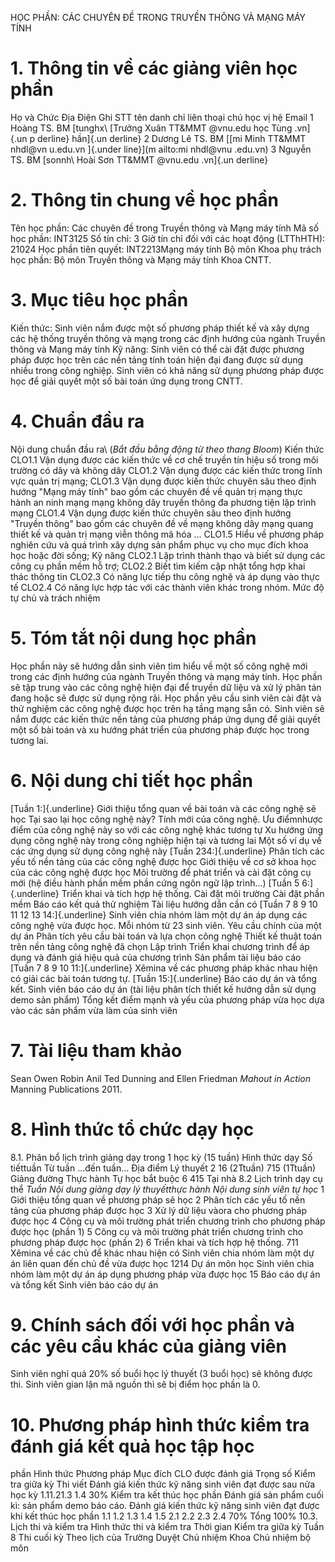 HỌC PHẦN: CÁC CHUYÊN ĐỀ TRONG TRUYỀN THÔNG VÀ MẠNG MÁY TÍNH 
# 1. Thông tin về các giảng viên học phần 
Họ và Chức Địa Điện Ghi STT tên danh chỉ liên thoại chú học vị hệ Email 1 Hoàng TS. BM 
[tunghx\ [Trưởng Xuân TT&MMT @vnu.edu học Tùng .vn]{.un p derline} hần]{.un derline} 2 Dương Lê TS. BM [[mi Minh TT&MMT nhdl\@vn u.edu.vn ]{.under line}](m ailto:mi nhdl@vnu .edu.vn) 3 Nguyễn TS. BM [sonnh\ Hoài Sơn TT&MMT @vnu.edu .vn]{.un derline} 
# 2. Thông tin chung về học phần 
Tên học phần: Các chuyên đề trong Truyền thông và Mạng máy tính Mã số học phần: INT3125 Số tín chỉ: 3 Giờ tín chỉ đối với các hoạt động (LTThHTH): 21024 Học phần tiên quyết: INT2213Mạng máy tính Bộ môn Khoa phụ trách học phần: Bộ môn Truyền thông và Mạng máy tính Khoa CNTT. 
# 3. Mục tiêu học phần 
Kiến thức: Sinh viên nắm được một số phương pháp thiết kế và xây dựng các hệ thống truyền thông và mạng trong các định hướng của ngành Truyền thông và Mạng máy tính Kỹ năng: Sinh viên có thể cài đặt được phương pháp được học trên các nền tảng tính toán hiện đại đang được sử dụng nhiều trong công nghiệp. Sinh viên có khả năng sử dụng phương pháp được học để giải quyết một số bài toán ứng dụng trong CNTT. 
# 4. Chuẩn đầu ra
Nội dung chuẩn đầu ra\ (*Bắt đầu bằng động từ theo thang Bloom*) Kiến thức CLO1.1 Vận dụng được các kiến thức về cơ chế truyền tín hiệu số trong môi trường có dây và không dây CLO1.2 Vận dụng được các kiến thức trong lĩnh vực quản trị mạng; CLO1.3 Vận dụng được kiến thức chuyên sâu theo định hướng "Mạng máy tính" bao gồm các chuyên đề về quản trị mạng thực hành an ninh mạng mạng không dây truyền thông đa phương tiện lập trình mạng CLO1.4 Vận dụng được kiến thức chuyên sâu theo định hướng "Truyền thông" bao gồm các chuyên đề về mạng không dây mạng quang thiết kế và quản trị mạng viễn thông mã hóa ... CLO1.5 Hiểu về phương pháp nghiên cứu và quá trình xây dựng sản phẩm phục vụ cho mục đích khoa học hoặc đời sống; Kỹ năng CLO2.1 Lập trình thành thạo và biết sử dụng các công cụ phần mềm hỗ trợ; CLO2.2 Biết tìm kiếm cập nhật tổng hợp khai thác thông tin CLO2.3 Có năng lực tiếp thu công nghệ và áp dụng vào thực tế CLO2.4 Có năng lực hợp tác với các thành viên khác trong nhóm. Mức độ tự chủ và trách nhiệm 
# 5. Tóm tắt nội dung học phần 
Học phần này sẽ hướng dẫn sinh viên tìm hiểu về một số công nghệ mới trong các định hướng của ngành Truyền thông và mạng máy tính. Học phần sẽ tập trung vào các công nghệ hiện đại để truyền dữ liệu và xử lý phân tán đang hoặc sẽ được sử dụng rộng rãi. Học phần yêu cầu sinh viên cài đặt và thử nghiệm các công nghệ được học trên hạ tầng mạng sẵn có. Sinh viên sẽ nắm được các kiến thức nền tảng của phương pháp ứng dụng để giải quyết một số bài toán và xu hướng phát triển của phương pháp được học trong tương lai.
# 6. Nội dung chi tiết học phần 
[Tuần 1:]{.underline} Giới thiệu tổng quan về bài toán và các công
nghệ sẽ học Tại sao lại học công nghệ này? Tính mới của công nghệ. Ưu điểmnhược điểm của công nghệ này so với các công nghệ khác tương tự Xu hướng ứng dụng công nghệ này trong công nghiệp hiện tại và tương lai Một số ví dụ về các ứng dụng sử dụng công nghệ này 
[Tuần 234:]{.underline} Phân tích các yếu tố nền tảng của các công
nghệ được học Giới thiệu về cơ sở khoa học của các công nghệ được học Môi trường để phát triển và cài đặt công cụ mới (hệ điều hành phần mềm phần cứng ngôn ngữ lập trình...) 
[Tuần 5 6:]{.underline} Triển khai và tích hợp hệ thống. Cài đặt môi trường Cài đặt phần mềm Báo cáo kết quả thử nghiệm Tài liệu hướng dẫn cần có 
[Tuần 7 8 9 10 11 12 13 14:]{.underline} Sinh viên chia nhóm
làm một dự án áp dụng các công nghệ vừa được học. Mỗi nhóm từ 23 sinh
viên. Yêu cầu chính của một dự án Phân tích yêu cầu bài toán và lựa chọn công nghệ Thiết kế thuật toán trên nền tảng công nghệ đã chọn Lập trình Triển khai chương trình để áp dụng và đánh giá hiệu quả của chương trình Sản phẩm tài liệu báo cáo 
[Tuần 7 8 9 10 11:]{.underline} Xêmina về các phương pháp khác
nhau hiện có giải các bài toán tương tự. 
[Tuần 15:]{.underline} Báo cáo dự án và tổng kết. Sinh viên báo cáo dự án (tài liệu phân tích thiết kế hướng dẫn sử dụng demo sản phẩm) Tổng kết điểm mạnh và yếu của phương pháp vừa học dựa vào các sản phẩm vừa làm của sinh viên 
# 7. Tài liệu tham khảo 
Sean Owen Robin Anil Ted Dunning and Ellen Friedman *Mahout in Action* Manning Publications 2011.  
# 8. Hình thức tổ chức dạy học 
8.1. Phân bổ lịch trình giảng dạy trong 1 học kỳ (15 tuần) Hình thức dạy Số tiếttuần Từ tuần ...đến tuần... Địa điểm Lý thuyết 2 16 (2Ttuần) 715 (1Ttuần) Giảng đường Thực hành Tự học bắt buộc 6 415 Tại nhà 8.2 Lịch trình dạy cụ thể *Tuần* *Nội dung giảng dạy lý thuyếtthực hành* *Nội dung sinh viên tự học* 1 Giới thiệu tổng quan về phương pháp sẽ học 2 Phân tích các yếu tố nền tảng của phương pháp được học 3 Xử lý dữ liệu vàora cho phương pháp được học 4 Công cụ và môi trường phát triển chương trình cho phương pháp được học (phần 1) 5 Công cụ và môi trường phát triển chương trình cho phương pháp được học (phần 2) 6 Triển khai và tích hợp hệ thống. 711 Xêmina về các chủ để khác nhau hiện có Sinh viên chia nhóm làm một dự án liên quan đến chủ đề vừa được học 1214 Dự án môn học Sinh viên chia nhóm làm một dự án áp dụng phương pháp vừa được học 15 Báo cáo dự án và tổng kết Sinh viên báo cáo dự án 
# 9. Chính sách đối với học phần và các yêu cầu khác của giảng viên 
Sinh viên nghỉ quá 20% số buổi học lý thuyết (3 buổi học) sẽ không được thi. Sinh viên gian lận mã nguồn thì sẽ bị điểm học phần là 0. 
# 10. Phương pháp hình thức kiểm tra đánh giá kết quả học tập học
phần Hình thức Phương pháp Mục đích CLO được đánh giá Trọng số Kiểm tra giữa kỳ Thi viết Đánh giá kiến thức kỹ năng sinh viên đạt được sau nửa học kỳ 1.11.21.3 1.4 30% Kiểm tra kết thúc học phần Đánh giá sản phẩm cuối kì: sản phẩm demo báo cáo. Đánh giá kiến thức kỹ năng sinh viên đạt được khi kết thúc học phần 1.1 1.2 1.3 1.4 1.5 2.1 2.2 2.3 2.4 70% Tổng 100% 10.3. Lịch thi và kiểm tra Hình thức thi và kiểm tra Thời gian Kiểm tra giữa kỳ Tuần 8 Thi cuối kỳ Theo lịch của Trường Duyệt Chủ nhiệm Khoa Chủ nhiệm bộ môn 